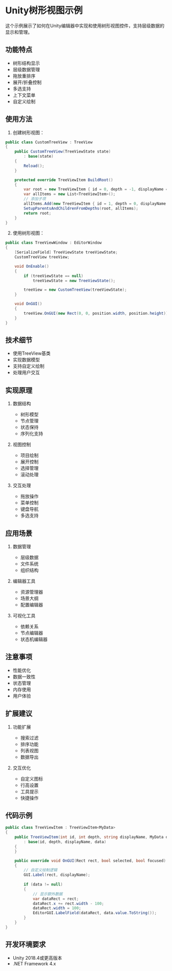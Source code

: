 # Unity树形视图示例

这个示例展示了如何在Unity编辑器中实现和使用树形视图控件，支持层级数据的显示和管理。

## 功能特点

- 树形结构显示
- 层级数据管理
- 拖放重排序
- 展开/折叠控制
- 多选支持
- 上下文菜单
- 自定义绘制

## 使用方法

1. 创建树形视图：
```csharp
public class CustomTreeView : TreeView
{
    public CustomTreeView(TreeViewState state)
        : base(state)
    {
        Reload();
    }

    protected override TreeViewItem BuildRoot()
    {
        var root = new TreeViewItem { id = 0, depth = -1, displayName = "Root" };
        var allItems = new List<TreeViewItem>();
        // 添加子项
        allItems.Add(new TreeViewItem { id = 1, depth = 0, displayName = "Item 1" });
        SetupParentsAndChildrenFromDepths(root, allItems);
        return root;
    }
}
```

2. 使用树形视图：
```csharp
public class TreeViewWindow : EditorWindow
{
    [SerializeField] TreeViewState treeViewState;
    CustomTreeView treeView;

    void OnEnable()
    {
        if (treeViewState == null)
            treeViewState = new TreeViewState();

        treeView = new CustomTreeView(treeViewState);
    }

    void OnGUI()
    {
        treeView.OnGUI(new Rect(0, 0, position.width, position.height));
    }
}
```

## 技术细节

- 使用TreeView基类
- 实现数据模型
- 支持自定义绘制
- 处理用户交互

## 实现原理

1. 数据结构
   - 树形模型
   - 节点管理
   - 状态保持
   - 序列化支持

2. 视图控制
   - 项目绘制
   - 展开控制
   - 选择管理
   - 滚动处理

3. 交互处理
   - 拖放操作
   - 菜单控制
   - 键盘导航
   - 多选支持

## 应用场景

1. 数据管理
   - 层级数据
   - 文件系统
   - 组织结构
   
2. 编辑器工具
   - 资源管理器
   - 场景大纲
   - 配置编辑器
   
3. 可视化工具
   - 依赖关系
   - 节点编辑器
   - 状态机编辑器

## 注意事项

- 性能优化
- 数据一致性
- 状态管理
- 内存使用
- 用户体验

## 扩展建议

1. 功能扩展
   - 搜索过滤
   - 排序功能
   - 列表视图
   - 数据导出

2. 交互优化
   - 自定义图标
   - 行高设置
   - 工具提示
   - 快捷操作

## 代码示例

```csharp
public class TreeViewItem : TreeViewItem<MyData>
{
    public TreeViewItem(int id, int depth, string displayName, MyData data) 
        : base(id, depth, displayName, data)
    {
    }

    public override void OnGUI(Rect rect, bool selected, bool focused)
    {
        // 自定义绘制逻辑
        GUI.Label(rect, displayName);
        
        if (data != null)
        {
            // 显示额外数据
            var dataRect = rect;
            dataRect.x += rect.width - 100;
            dataRect.width = 100;
            EditorGUI.LabelField(dataRect, data.value.ToString());
        }
    }
}
```

## 开发环境要求

- Unity 2018.4或更高版本
- .NET Framework 4.x 